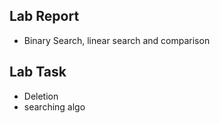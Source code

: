 ## Lab Report
* Binary Search, linear search and comparison

## Lab Task
* Deletion
* searching algo